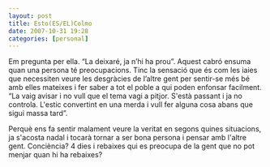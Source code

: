 ```yaml
---
layout: post
title: Esto(ES/EL)Colmo
date: 2007-10-31 19:28
categories: [personal]
---
```

Em pregunta per ella. “La deixaré, ja n’hi ha prou”. Aquest cabró ensuma quan una persona té preocupacions. Tinc la sensació que és com les iaies que necessiten veure les desgràcies de l’altre gent per sentir-se més bé amb elles mateixes i fer saber a tot el poble a qui poden enfonsar facilment. “La vaig avisar i no vull que el tema vagi a pitjor. S'està passant i ja no controla. L'estic convertint en una merda i vull fer alguna cosa abans que sigui massa tard”.

Perquè ens fa sentir malament veure la veritat en segons quines situacions, ja s'acosta nadal i tocarà tornar a ser bona persona i pensar amb l'altre gent. Conciència? 4 dies i rebaixes qui es preocupa de la gent que no pot menjar quan hi ha rebaixes?
